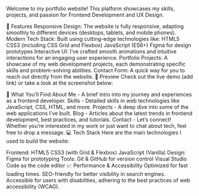 Welcome to my portfolio website! This platform showcases my skills, projects, and passion for Frontend Development and UX Design.

🚀 Features
Responsive Design: The website is fully responsive, adapting smoothly to different devices (desktops, tablets, and mobile phones).
Modern Tech Stack: Built using cutting-edge technologies like:
HTML5
CSS3 (including CSS Grid and Flexbox)
JavaScript (ES6+)
Figma for design prototypes
Interactive UI: I’ve crafted smooth animations and intuitive interactions for an engaging user experience.
Portfolio Projects: A showcase of my web development projects, each demonstrating specific skills and problem-solving abilities.
Contact Form: A quick way for you to reach out directly from the website.
📸 Preview
Check out the live demo (add link) or take a look at the screenshot below:



🎯 What You’ll Find
About Me - A brief intro into my journey and experiences as a frontend developer.
Skills - Detailed skills in web technologies like JavaScript, CSS, HTML, and more.
Projects - A deep dive into some of the web applications I’ve built.
Blog - Articles about the latest trends in frontend development, best practices, and tutorials.
Contact - Let’s connect! Whether you’re interested in my work or just want to chat about tech, feel free to drop a message.
💻 Tech Stack
Here are the main technologies I used to build the website:

Frontend:
HTML5
CSS3 (with Grid & Flexbox)
JavaScript (Vanilla)
Design:
Figma for prototyping
Tools:
Git & GitHub for version control
Visual Studio Code as the code editor
📈 Performance & Accessibility
Optimized for fast loading times.
SEO-friendly for better visibility in search engines.
Accessible for users with disabilities, adhering to the best practices of web accessibility (WCAG).